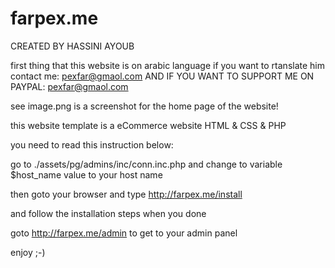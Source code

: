 # farpex.me

CREATED BY HASSINI AYOUB

first thing that this website is on arabic language
if you want to rtanslate him contact me:
pexfar@gmaol.com
AND IF YOU WANT TO SUPPORT ME ON PAYPAL:
pexfar@gmaol.com

see image.png is a screenshot for the home page of the website!

this website template is a eCommerce website HTML &amp; CSS &amp; PHP

you need to read this instruction below:

go to ./assets/pg/admins/inc/conn.inc.php
and change to variable $host_name value to your host name

then goto your browser and type http://farpex.me/install

and follow the installation steps
when you done

goto http://farpex.me/admin
to get to your admin panel

enjoy ;-)

